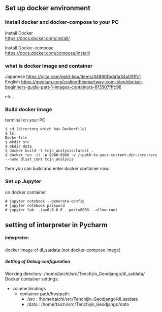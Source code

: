 ## Set up docker environment
### Install docker and docker-compose to your PC
Install Docker  
https://docs.docker.com/install/  

Install Docker-compose  
https://docs.docker.com/compose/install/

### what is docker image and container
Japanese https://qiita.com/gold-kou/items/44860fbda1a34a001fc1  
English https://medium.com/codingthesmartway-com-blog/docker-beginners-guide-part-1-images-containers-6f3507fffc98

etc..

### Build docker image
terminal on your PC  
```
$ cd (directory which has Dockerfile)
$ ls
Dockerfile
$ mkdir src
$ mkdir data
$ docker build -t tcjn_analysis:latest .
$ docker run -it -p 8080:8080 -v /~path-to-your-current-dir~/src:/src --name dlsat_cont tcjn_analysis
```
then you can build and enter docker container now.

### Set up Jupyter
on docker container
```
# jupyter notebook --generate-config
# jupyter notebook password
# jupyter lab --ip=0.0.0.0 --port=8083 --allow-root

```

## setting of interpreter in Pycharm

##### Interpreter:
docker image of dl_satdata (not docker-compose image)  

##### Setting of Debug configuration  
Working directory: /home/taichi/src/Tenchijin_Geodjango/dl_satdata/
Docker container settings:
+ volume bindings  
    + container path/hostpath:
        + /src : /home/taichi/src/Tenchijin_Geodjango/dl_satdata
        + /data : /home/taichi/src/Tenchijin_Geodjango/data  
 
 